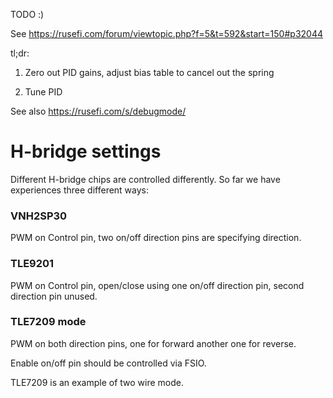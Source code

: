 

TODO :)

See https://rusefi.com/forum/viewtopic.php?f=5&t=592&start=150#p32044

tl;dr:

1) Zero out PID gains, adjust bias table to cancel out the spring

2) Tune PID


See also https://rusefi.com/s/debugmode/


# H-bridge settings

Different H-bridge chips are controlled differently. So far we have experiences three different ways:

### VNH2SP30

PWM on Control pin, two on/off direction pins are specifying direction. 

### TLE9201
PWM on Control pin, open/close using one on/off direction pin, second direction pin unused.

### TLE7209 mode

PWM on both direction pins, one for forward another one for reverse.

Enable on/off pin should be controlled via FSIO.

TLE7209 is an example of two wire mode.